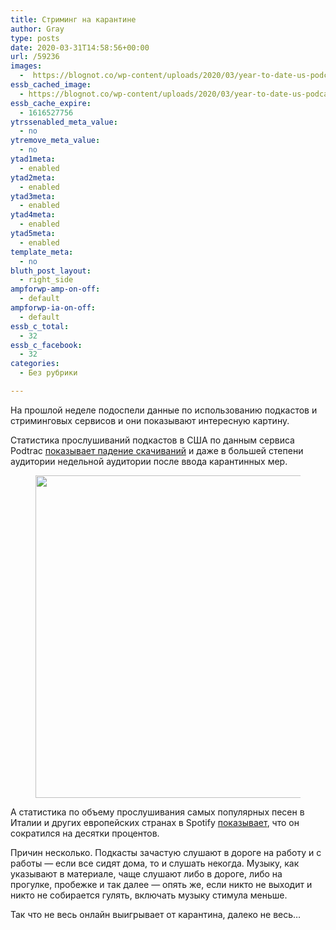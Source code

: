 ```yaml
---
title: Стриминг на карантине
author: Gray
type: posts
date: 2020-03-31T14:58:56+00:00
url: /59236
images:
  -  https://blognot.co/wp-content/uploads/2020/03/year-to-date-us-podcast-downloads-audience-chart-podtrac.png
essb_cached_image:
  - https://blognot.co/wp-content/uploads/2020/03/year-to-date-us-podcast-downloads-audience-chart-podtrac.png
essb_cache_expire:
  - 1616527756
ytrssenabled_meta_value:
  - no
ytremove_meta_value:
  - no
ytad1meta:
  - enabled
ytad2meta:
  - enabled
ytad3meta:
  - enabled
ytad4meta:
  - enabled
ytad5meta:
  - enabled
template_meta:
  - no
bluth_post_layout:
  - right_side
ampforwp-amp-on-off:
  - default
ampforwp-ia-on-off:
  - default
essb_c_total:
  - 32
essb_c_facebook:
  - 32
categories:
  - Без рубрики

---
```








На прошлой неделе подоспели данные по использованию подкастов и стриминговых сервисов и они показывают интересную картину.

Статистика прослушиваний подкастов в США по данным сервиса Podtrac [показывает падение скачиваний][1] и даже в большей степени аудитории недельной аудитории после ввода карантинных мер. <figure class="wp-block-image size-large">

<img data-attachment-id="59239" data-permalink="https://blognot.co/59236/year-to-date-us-podcast-downloads-audience-chart-podtrac" data-orig-file="https://i2.wp.com/blognot.co/wp-content/uploads/2020/03/year-to-date-us-podcast-downloads-audience-chart-podtrac.png?fit=1400%2C976&ssl=1" data-orig-size="1400,976" data-comments-opened="1" data-image-meta="{&quot;aperture&quot;:&quot;0&quot;,&quot;credit&quot;:&quot;&quot;,&quot;camera&quot;:&quot;&quot;,&quot;caption&quot;:&quot;&quot;,&quot;created_timestamp&quot;:&quot;0&quot;,&quot;copyright&quot;:&quot;&quot;,&quot;focal_length&quot;:&quot;0&quot;,&quot;iso&quot;:&quot;0&quot;,&quot;shutter_speed&quot;:&quot;0&quot;,&quot;title&quot;:&quot;&quot;,&quot;orientation&quot;:&quot;0&quot;}" data-image-title="year-to-date-us-podcast-downloads-audience-chart-podtrac" data-image-description="" data-medium-file="https://i2.wp.com/blognot.co/wp-content/uploads/2020/03/year-to-date-us-podcast-downloads-audience-chart-podtrac.png?fit=300%2C209&ssl=1" data-large-file="https://i2.wp.com/blognot.co/wp-content/uploads/2020/03/year-to-date-us-podcast-downloads-audience-chart-podtrac.png?fit=740%2C516&ssl=1" width="740" height="516" src="https://i2.wp.com/blognot.co/wp-content/uploads/2020/03/year-to-date-us-podcast-downloads-audience-chart-podtrac.png?resize=740%2C516&#038;ssl=1" alt="" class="wp-image-59239" srcset="https://i2.wp.com/blognot.co/wp-content/uploads/2020/03/year-to-date-us-podcast-downloads-audience-chart-podtrac.png?resize=1024%2C714&ssl=1 1024w, https://i2.wp.com/blognot.co/wp-content/uploads/2020/03/year-to-date-us-podcast-downloads-audience-chart-podtrac.png?resize=300%2C209&ssl=1 300w, https://i2.wp.com/blognot.co/wp-content/uploads/2020/03/year-to-date-us-podcast-downloads-audience-chart-podtrac.png?resize=768%2C535&ssl=1 768w, https://i2.wp.com/blognot.co/wp-content/uploads/2020/03/year-to-date-us-podcast-downloads-audience-chart-podtrac.png?resize=700%2C488&ssl=1 700w, https://i2.wp.com/blognot.co/wp-content/uploads/2020/03/year-to-date-us-podcast-downloads-audience-chart-podtrac.png?resize=800%2C558&ssl=1 800w, https://i2.wp.com/blognot.co/wp-content/uploads/2020/03/year-to-date-us-podcast-downloads-audience-chart-podtrac.png?w=1400&ssl=1 1400w" sizes="(max-width: 740px) 100vw, 740px" data-recalc-dims="1" /> </figure> 

А статистика по объему прослушивания самых популярных песен в Италии и других европейских странах в Spotify [показывает][2], что он сократился на десятки процентов.

Причин несколько. Подкасты зачастую слушают в дороге на работу и с работы — если все сидят дома, то и слушать некогда. Музыку, как указывают в материале, чаще слушают либо в дороге, либо на прогулке, пробежке и так далее — опять же, если никто не выходит и никто не собирается гулять, включать музыку стимула меньше. 

Так что не весь онлайн выигрывает от карантина, далеко не весь…

 [1]: https://newconsumer.com/2020/03/podcast-stats-covid-19-nike-training-app/
 [2]: https://hypebeast.com/2020/3/music-streaming-numbers-declining-coronavirus-spotify-data-report